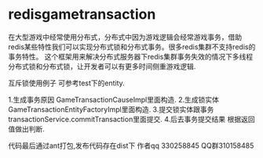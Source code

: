 # redisgametransaction
在大型游戏中经常使用分布式，分布式中因为游戏逻辑会经常游戏事务，借助redis某些特性我们可以实现分布式锁和分布式事务。很多redis集群不支持redis的事务特性。
这个框架用来解决分布式服务器下redis集群事务失效的情况下多线程分布式锁和分布式锁，让开发者可以有更多时间侧重游戏逻辑.

互斥锁使用例子 可参考test下的entity.

1.生成事务原因 GameTransactionCauseImpl里面构造.
2.生成锁实体 GameTransactionEntityFactoryImpl里面构造.
3.提交锁实体跟事务  transactionService.commitTransaction里面提交.
4.后去事务提交结果 根据返回值做出判断.

代码最后通过ant打包,发布代码存在dist下
作者qq 330258845
QQ群310158485
